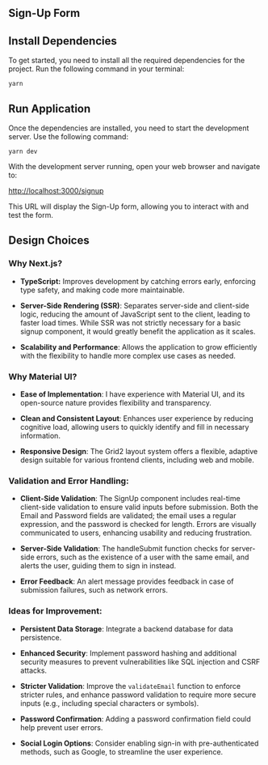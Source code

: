 ## Sign-Up Form

## Install Dependencies

 To get started, you need to install all the required dependencies for the project. Run the following command in your terminal: 
 
`yarn`

## Run Application

  
Once the dependencies are installed, you need to start the development server. Use the following command:

`yarn dev`

With the development server running, open your web browser and navigate to:

[http://localhost:3000/signup](http://localhost:3000/signup)

This URL will display the Sign-Up form, allowing you to interact with and test the form.
  
## Design Choices

### Why Next.js?

  

- **TypeScript:** Improves development by catching errors early, enforcing type safety, and making code more maintainable.

-  **Server-Side Rendering (SSR)**: Separates server-side and client-side logic, reducing the amount of JavaScript sent to the client, leading to faster load times. While SSR was not strictly necessary for a basic signup component, it would greatly benefit the application as it scales.

-  **Scalability and Performance**: Allows the application to grow efficiently with the flexibility to handle more complex use cases as needed.

  

### Why Material UI?

  

-  **Ease of Implementation**: I have experience with Material UI, and its open-source nature provides flexibility and transparency.

-  **Clean and Consistent Layout**: Enhances user experience by reducing cognitive load, allowing users to quickly identify and fill in necessary information.

-  **Responsive Design**: The Grid2 layout system offers a flexible, adaptive design suitable for various frontend clients, including web and mobile.

  

### Validation and Error Handling:

  

-  **Client-Side Validation**: The SignUp component includes real-time client-side validation to ensure valid inputs before submission. Both the Email and Password fields are validated; the email uses a regular expression, and the password is checked for length. Errors are visually communicated to users, enhancing usability and reducing frustration.

-  **Server-Side Validation**: The handleSubmit function checks for server-side errors, such as the existence of a user with the same email, and alerts the user, guiding them to sign in instead.

-  **Error Feedback**: An alert message provides feedback in case of submission failures, such as network errors.

  

### Ideas for Improvement:

  

-  **Persistent Data Storage**: Integrate a backend database for data persistence.

-  **Enhanced Security**: Implement password hashing and additional security measures to prevent vulnerabilities like SQL injection and CSRF attacks.

-  **Stricter Validation**: Improve the `validateEmail` function to enforce stricter rules, and enhance password validation to require more secure inputs (e.g., including special characters or symbols).

-  **Password Confirmation**: Adding a password confirmation field could help prevent user errors.

-  **Social Login Options**: Consider enabling sign-in with pre-authenticated methods, such as Google, to streamline the user experience.